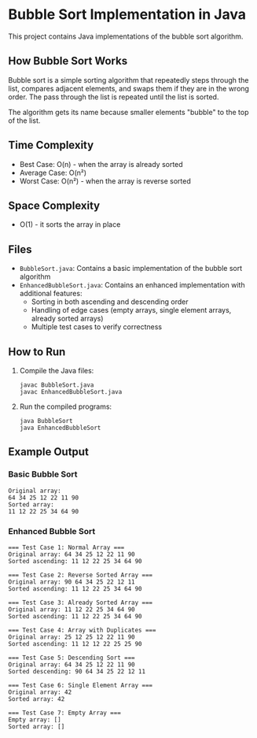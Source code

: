 # Bubble Sort Implementation in Java

This project contains Java implementations of the bubble sort algorithm.

## How Bubble Sort Works

Bubble sort is a simple sorting algorithm that repeatedly steps through the list, compares adjacent elements, and swaps them if they are in the wrong order. The pass through the list is repeated until the list is sorted.

The algorithm gets its name because smaller elements "bubble" to the top of the list.

## Time Complexity

- Best Case: O(n) - when the array is already sorted
- Average Case: O(n²)
- Worst Case: O(n²) - when the array is reverse sorted

## Space Complexity

- O(1) - it sorts the array in place

## Files

- `BubbleSort.java`: Contains a basic implementation of the bubble sort algorithm
- `EnhancedBubbleSort.java`: Contains an enhanced implementation with additional features:
  - Sorting in both ascending and descending order
  - Handling of edge cases (empty arrays, single element arrays, already sorted arrays)
  - Multiple test cases to verify correctness

## How to Run

1. Compile the Java files:
   ```
   javac BubbleSort.java
   javac EnhancedBubbleSort.java
   ```

2. Run the compiled programs:
   ```
   java BubbleSort
   java EnhancedBubbleSort
   ```

## Example Output

### Basic Bubble Sort
```
Original array:
64 34 25 12 22 11 90
Sorted array:
11 12 22 25 34 64 90
```

### Enhanced Bubble Sort
```
=== Test Case 1: Normal Array ===
Original array: 64 34 25 12 22 11 90
Sorted ascending: 11 12 22 25 34 64 90

=== Test Case 2: Reverse Sorted Array ===
Original array: 90 64 34 25 22 12 11
Sorted ascending: 11 12 22 25 34 64 90

=== Test Case 3: Already Sorted Array ===
Original array: 11 12 22 25 34 64 90
Sorted ascending: 11 12 22 25 34 64 90

=== Test Case 4: Array with Duplicates ===
Original array: 25 12 25 12 22 11 90
Sorted ascending: 11 12 12 22 25 25 90

=== Test Case 5: Descending Sort ===
Original array: 64 34 25 12 22 11 90
Sorted descending: 90 64 34 25 22 12 11

=== Test Case 6: Single Element Array ===
Original array: 42
Sorted array: 42

=== Test Case 7: Empty Array ===
Empty array: []
Sorted array: []
```